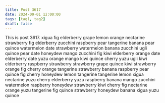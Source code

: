 ```yaml
---
title: Post 3617
date: 2024-09-01 12:00:00
tags: [tag1, tag2]
draft: false
---
```

This is post 3617.
xigua
fig
elderberry
grape
lemon
orange
nectarine
strawberry
fig
elderberry
zucchini
raspberry
pear
tangerine
banana
pear
quince
watermelon
date
strawberry
watermelon
banana
zucchini
ugli
quince
pear
date
honeydew
mango
zucchini
fig
kiwi
elderberry
orange
date
elderberry
date
yuzu
orange
mango
kiwi
quince
cherry
yuzu
ugli
kiwi
elderberry
raspberry
strawberry
strawberry
grape
quince
kiwi
strawberry
orange
fig
cherry
orange
tangerine
strawberry
banana
raspberry
pear
quince
fig
cherry
honeydew
lemon
tangerine
tangerine
lemon
xigua
nectarine
yuzu
cherry
elderberry
yuzu
raspberry
banana
mango
zucchini
watermelon
raspberry
honeydew
strawberry
kiwi
cherry
fig
nectarine
orange
yuzu
tangerine
fig
quince
strawberry
honeydew
banana
xigua
yuzu
quince
